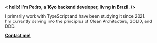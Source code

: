 <b>< hello! I'm Pedro, a 16yo backend developer, living in Brazil. /></b> </br>

I primarily work with TypeScript and have been studying it since 2021. </br>
I'm currently delving into the principles of Clean Architecture, SOLID, and DDD.

<a href="mailto:pedrod.bovolin@gmail.com"><b>Contact me!</b></a>

